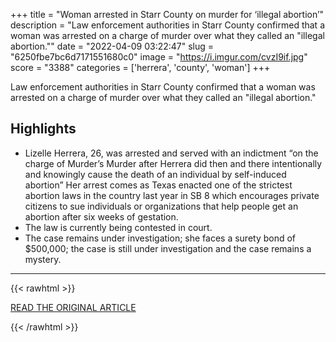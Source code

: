 +++
title = "Woman arrested in Starr County on murder for ‘illegal abortion’"
description = "Law enforcement authorities in Starr County confirmed that a woman was arrested on a charge of murder over what they called an \"illegal abortion.\""
date = "2022-04-09 03:22:47"
slug = "6250fbe7bc6d7171551680c0"
image = "https://i.imgur.com/cvzI9if.jpg"
score = "3388"
categories = ['herrera', 'county', 'woman']
+++

Law enforcement authorities in Starr County confirmed that a woman was arrested on a charge of murder over what they called an \"illegal abortion.\"

## Highlights

- Lizelle Herrera, 26, was arrested and served with an indictment “on the charge of Murder’s Murder after Herrera did then and there intentionally and knowingly cause the death of an individual by self-induced abortion” Her arrest comes as Texas enacted one of the strictest abortion laws in the country last year in SB 8 which encourages private citizens to sue individuals or organizations that help people get an abortion after six weeks of gestation.
- The law is currently being contested in court.
- The case remains under investigation; she faces a surety bond of $500,000; the case is still under investigation and the case remains a mystery.

---

{{< rawhtml >}}
  <p class="article-category">
    <a target="_blank" href="https://myrgv.com/local-news/2022/04/08/woman-arrested-in-starr-county-for-illegal-abortion/">READ THE ORIGINAL ARTICLE</a>
  </p>
{{< /rawhtml >}}
